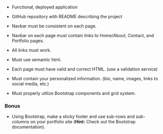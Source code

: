  
* Functional, deployed application
 
* GitHub repository with README describing the project
 
* Navbar must be consistent on each page.
 
* Navbar on each page must contain links to Home/About, Contact, and Portfolio pages.
 
* All links must work.
 
* Must use semantic html.
 
* Each page must have valid and correct HTML. (use a validation service)
 
* Must contain your personalized information. (bio, name, images, links to social media, etc.)
 
* Must properly utilize Bootstrap components and grid system.
 
### Bonus
 
* Using Bootstrap, make a sticky footer and use sub-rows and sub-columns on your portfolio site (**Hint:** Check out the Bootstrap documentation).